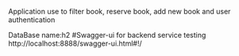 Application use to filter book, reserve book, add new book and user authentication

DataBase name:h2
#Swagger-ui for backend service testing
http://localhost:8888/swagger-ui.html#!/